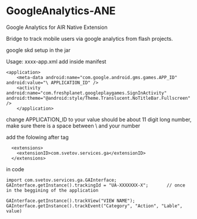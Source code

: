 # GoogleAnalytics-ANE
Google Analytics for AIR Native Extension 

Bridge to track mobile users via google analytics from flash projects.

google skd setup in the jar 
<uses-sdk android:minSdkVersion="8" android:targetSdkVersion="18" />

Usage:
xxxx-app.xml
add inside manifest
```
<application>
	<meta-data android:name="com.google.android.gms.games.APP_ID" android:value="\ APPLICATION_ID" />
	<activity android:name="com.freshplanet.googleplaygames.SignInActivity" android:theme="@android:style/Theme.Translucent.NoTitleBar.Fullscreen" />
	</application>
```
change APPLICATION_ID to your value should be about 11 digit long number, make sure there is a space between \ and your number

add the folowing after </android> tag
```
  <extensions>
    <extensionID>com.svetov.services.ga</extensionID>
  </extensions>
```
in code
```
import com.svetov.services.ga.GAInterface;
GAInterface.getInstance().trackingId = "UA-XXXXXXX-X";       // once in the beggining of the application

GAInterface.getInstance().trackView("VIEW NAME");
GAInterface.getInstance().trackEvent("Category", "Action", "Lable", value)
```

